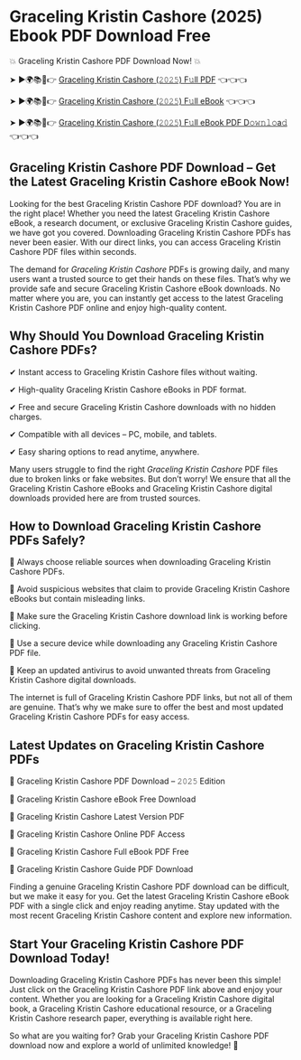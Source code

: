# Graceling Kristin Cashore (2025) Ebook PDF Download Free

💥 Graceling Kristin Cashore PDF Download Now! 💥

➤ ►🌍📚📱👉 [Graceling Kristin Cashore (𝟸𝟶𝟸𝟻) F𝚞ll PDF](https://getpdf.xyz/graceling-kristin-cashore) 👈👈👈


➤ ►🌍📚📱👉 [Graceling Kristin Cashore (𝟸𝟶𝟸𝟻) F𝚞ll eBook](https://getpdf.xyz/graceling-kristin-cashore) 👈👈👈


➤ ►🌍📚📱👉 [Graceling Kristin Cashore (𝟸𝟶𝟸𝟻) F𝚞ll eBook PDF D𝚘𝚠𝚗𝚕𝚘a𝚍](https://getpdf.xyz/graceling-kristin-cashore) 👈👈👈


## Graceling Kristin Cashore PDF Download – Get the Latest Graceling Kristin Cashore eBook Now!

Looking for the best Graceling Kristin Cashore PDF download? You are in the right place! Whether you need the latest Graceling Kristin Cashore eBook, a research document, or exclusive Graceling Kristin Cashore guides, we have got you covered. Downloading Graceling Kristin Cashore PDFs has never been easier. With our direct links, you can access Graceling Kristin Cashore PDF files within seconds.

The demand for *Graceling Kristin Cashore* PDFs is growing daily, and many users want a trusted source to get their hands on these files. That’s why we provide safe and secure Graceling Kristin Cashore eBook downloads. No matter where you are, you can instantly get access to the latest Graceling Kristin Cashore PDF online and enjoy high-quality content.

## Why Should You Download Graceling Kristin Cashore PDFs?

✔ Instant access to Graceling Kristin Cashore files without waiting.

✔ High-quality Graceling Kristin Cashore eBooks in PDF format.

✔ Free and secure Graceling Kristin Cashore downloads with no hidden charges.

✔ Compatible with all devices – PC, mobile, and tablets.

✔ Easy sharing options to read anytime, anywhere.

Many users struggle to find the right *Graceling Kristin Cashore* PDF files due to broken links or fake websites. But don’t worry! We ensure that all the Graceling Kristin Cashore eBooks and Graceling Kristin Cashore digital downloads provided here are from trusted sources.

## How to Download Graceling Kristin Cashore PDFs Safely?

📌 Always choose reliable sources when downloading Graceling Kristin Cashore PDFs.

📌 Avoid suspicious websites that claim to provide Graceling Kristin Cashore eBooks but contain misleading links.

📌 Make sure the Graceling Kristin Cashore download link is working before clicking.

📌 Use a secure device while downloading any Graceling Kristin Cashore PDF file.

📌 Keep an updated antivirus to avoid unwanted threats from Graceling Kristin Cashore digital downloads.

The internet is full of Graceling Kristin Cashore PDF links, but not all of them are genuine. That’s why we make sure to offer the best and most updated Graceling Kristin Cashore PDFs for easy access.

## Latest Updates on Graceling Kristin Cashore PDFs

🔹 Graceling Kristin Cashore PDF Download – 𝟸𝟶𝟸𝟻 Edition

🔹 Graceling Kristin Cashore eBook Free Download

🔹 Graceling Kristin Cashore Latest Version PDF

🔹 Graceling Kristin Cashore Online PDF Access

🔹 Graceling Kristin Cashore Full eBook PDF Free

🔹 Graceling Kristin Cashore Guide PDF Download

Finding a genuine Graceling Kristin Cashore PDF download can be difficult, but we make it easy for you. Get the latest Graceling Kristin Cashore eBook PDF with a single click and enjoy reading anytime. Stay updated with the most recent Graceling Kristin Cashore content and explore new information.

## Start Your Graceling Kristin Cashore PDF Download Today!

Downloading Graceling Kristin Cashore PDFs has never been this simple! Just click on the Graceling Kristin Cashore PDF link above and enjoy your content. Whether you are looking for a Graceling Kristin Cashore digital book, a Graceling Kristin Cashore educational resource, or a Graceling Kristin Cashore research paper, everything is available right here.

So what are you waiting for? Grab your Graceling Kristin Cashore PDF download now and explore a world of unlimited knowledge! 🚀